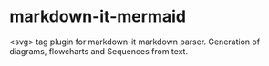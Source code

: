 # markdown-it-mermaid
&lt;svg> tag plugin for markdown-it markdown parser. Generation of diagrams, flowcharts and Sequences from text.
